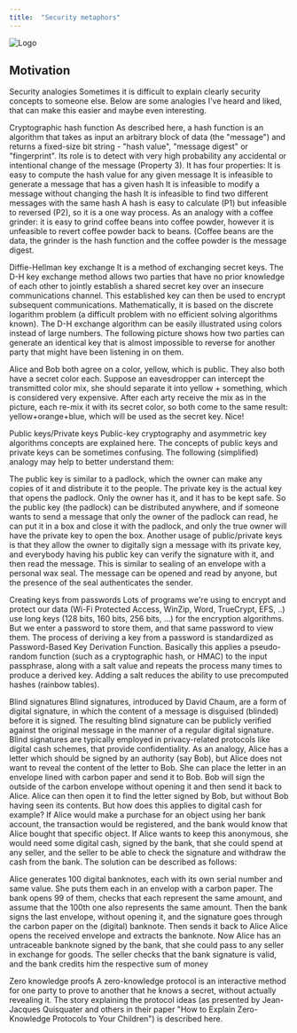 ```yaml
---
title:  "Security metaphors"
---
```


![Logo](/assets/images/infosecurity.jpg)

## Motivation
Security analogies
Sometimes it is difficult to explain clearly security concepts to someone else. Below are some analogies I've heard and liked, that can make this easier and maybe even interesting.

Cryptographic hash function
As described here, a hash function is an algorithm that takes as input an arbitrary block of data (the "message") and returns a fixed-size bit string - "hash value", "message digest" or "fingerprint". Its role is to detect with very high probability any accidental or intentional change of the message (Property 3). It has four properties:
It is easy to compute the hash value for any given message
It is infeasible to generate a message that has a given hash
It is infeasible to modify a message without changing the hash
It is infeasible to find two different messages with the same hash
A hash is easy to calculate (P1) but infeasible to reversed (P2), so it is a one way process. 
As an analogy with a coffee grinder: it is easy to grind coffee beans into coffee powder, however it is unfeasible to revert coffee powder back to beans. (Coffee beans are the data, the grinder is the hash function and the coffee powder is the message digest.

Diffie-Hellman key exchange
It is a method of exchanging secret keys. The D-H key exchange method allows two parties that have no prior knowledge of each other to jointly establish a shared secret key over an insecure communications channel. This established key can then be used to encrypt subsequent communications.
Mathematically, it is based on the discrete logarithm problem (a difficult problem with no efficient solving algorithms known). The D-H exchange algorithm can be easily illustrated  using colors instead of large numbers. The following picture shows how two parties can generate an identical key that is almost impossible to reverse for another party that might have been listening in on them.

Alice and Bob both agree on a color, yellow, which is public. They also both have a secret color each. Suppose an eavesdropper can intercept the transmitted color mix, she should separate it into yellow + something, which is considered very expensive. After each arty receive the mix as in the picture, each re-mix it with its secret color, so both come to the same result: yellow+orange+blue, which will be used as the secret key. Nice!

Public keys/Private keys 
Public-key cryptography and asymmetric key algorithms concepts are explained here. The concepts of public keys and private keys can be sometimes confusing. The following (simplified) analogy may help to better understand them:

The public key is similar to a padlock, which the owner can make any copies of it and distribute it to the people.
The private key is the actual key that opens the padlock. Only the owner has it, and it has to be kept safe.
So the public key (the padlock) can be distributed anywhere, and if someone wants to send a message that only the owner of the padlock can read,  he can put it in a box and close it with the padlock, and only the true owner will have the private key to open the box. 
Another usage of public/private keys is that they allow the owner to digitally sign a message with its private key, and everybody having his public key can verify the signature with it, and then read the message. This is similar to sealing of an envelope with a personal wax seal. The message can be opened and read by anyone, but the presence of the seal authenticates the sender.

Creating keys from passwords
Lots of programs we're using to encrypt and protect our data (Wi-Fi Protected Access, WinZip, Word, TrueCrypt, EFS, ..) use long keys (128 bits, 160 bits, 256 bits, ...) for the encryption algorithms. But we enter a password to store them, and that same password to view them. The process of deriving a key from a password is standardized as Password-Based Key Derivation Function. Basically this applies a pseudo-random function (such as a cryptographic hash, or HMAC) to the input passphrase, along with a salt value and repeats the process many times to produce a derived key. Adding a salt reduces the ability to use precomputed hashes (rainbow tables).

Blind signatures
Blind signatures, introduced by David Chaum, are a form of digital signature, in which the content of a message is disguised (blinded) before it is signed. The resulting blind signature can be publicly verified against the original message in the manner of a regular digital signature. Blind signatures are typically employed in privacy-related protocols like digital cash schemes, that provide confidentiality.
As an analogy, Alice has a letter which should be signed by an authority (say Bob), but Alice does not want to reveal the content of the letter to Bob. She can place the letter in an envelope lined with carbon paper and send it to Bob. Bob will sign the outside of the carbon envelope without opening it and then send it back to Alice. Alice can then open it to find the letter signed by Bob, but without Bob having seen its contents.
But how does this applies to digital cash for example?
If Alice would make a purchase for an object using her bank account, the transaction would be registered, and the bank would know that Alice bought that specific object. If Alice wants to keep this anonymous, she would need some digital cash, signed by the bank, that she could spend at any seller, and the seller to be able to check the signature and withdraw the cash from the bank. The solution can be described as follows:

Alice generates 100 digital banknotes, each with its own serial number and same value. She puts them each in an envelop with a carbon paper.
The bank opens 99 of them, checks that each represent the same amount, and assume that the 100th one also represents the same amount. 
Then the bank signs the last envelope, without opening it, and the signature goes through the carbon paper on the (digital) banknote. Then sends it back to Alice
Alice opens the received envelope and extracts the banknote. Now Alice has an untraceable banknote signed by the bank, that she could pass to any seller in exchange for goods. 
The seller checks that the bank signature is valid, and the bank credits him the respective sum of money

Zero knowledge proofs
A zero-knowledge protocol is an interactive method for one party to prove to another that he knows a secret, without actually revealing it. The story explaining the protocol ideas (as presented by Jean-Jacques Quisquater and others in their paper "How to Explain Zero-Knowledge Protocols to Your Children") is described here. 


